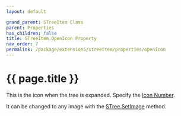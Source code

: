 ```yaml
---
layout: default

grand_parent: STreeItem Class
parent: Properties
has_children: false
title: STreeItem.OpenIcon Property
nav_order: 7
permalink: /package/extension5/streeitem/properties/openicon
---
```

# {{ page.title }}

This is the icon when the tree is expanded. Specify the <a href="/package/extension5/stree/#specifying-icon-number">Icon Number</a>.

It can be changed to any image with the <a href="/package/extension5/stree/methods/setimage">STree.SetImage</a> method.